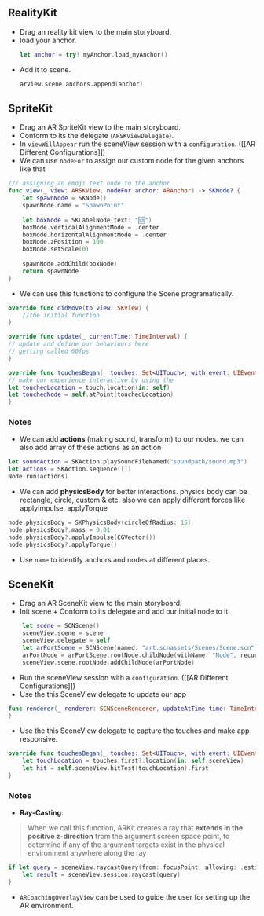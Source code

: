 ## RealityKit
* Drag an reality kit view to the main storyboard.
* load your anchor.
	```Swift
	let anchor = try! myAnchor.load_myAnchor()
	```
* Add it to scene.
	``` Swift
	arView.scene.anchors.append(anchor)
	```

## SpriteKit
* Drag an AR SpriteKit view to the main storyboard.
* Conform to its the delegate (`ARSKViewDelegate`).
* In `viewWillAppear` run the sceneView session with a `configuration`. ([[AR Different Configurations]])
* We can use `nodeFor` to assign our custom node for the given anchors like that
``` Swift
/// assigning an emoji text node to the anchor
func view(_ view: ARSKView, nodeFor anchor: ARAnchor) -> SKNode? {
	let spawnNode = SKNode()
	spawnNode.name = "SpawnPoint"
	
	let boxNode = SKLabelNode(text: "🆘")
	boxNode.verticalAlignmentMode = .center
	boxNode.horizontalAlignmentMode = .center
	boxNode.zPosition = 100
	boxNode.setScale(0)
	
	spawnNode.addChild(boxNode)
	return spawnNode
}
```
* We can use this functions to configure the Scene programatically.
``` Swift
override func didMove(to view: SKView) {
	//the initial function
}

override func update(_ currentTime: TimeInterval) {
// update and define our behaviours here
// getting called 60fps
}

override func touchesBegan(_ touches: Set<UITouch>, with event: UIEvent?) {
// make our experience interactive by using the 
let touchedLocation = touch.location(in: self)
let touchedNode = self.atPoint(touchedLocation)
}
```
### Notes
* We can add **actions** (making sound, transform) to our nodes. we can also add array of these actions as an action
```Swift
let soundAction = SKAction.playSoundFileNamed("soundpath/sound.mp3")
let actions = SKAction.sequence([])
Node.run(actions)
```
* We can add **physicsBody** for better interactions. physics body can be rectangle, circle, custom & etc. also we can apply different forces like applyImpulse, applyTorque
``` Swift
node.physicsBody = SKPhysicsBody(circleOfRadius: 15)
node.physicsBody?.mass = 0.01
node.physicsBody?.applyImpulse(CGVector())
node.physicsBody?.applyTorque()
```
* Use `name` to identify anchors and nodes at different places.
## SceneKit
* Drag an AR SceneKit view to the main storyboard.
* Init scene + Conform to its delegate and add our initial node to it.
``` Swift
	let scene = SCNScene()
	sceneView.scene = scene
	sceneView.delegate = self
	let arPortScene = SCNScene(named: "art.scnassets/Scenes/Scene.scn")!
	arPortNode = arPortScene.rootNode.childNode(withName: "Node", recursively: false)
	sceneView.scene.rootNode.addChildNode(arPortNode)
```
* Run the sceneView session with a `configuration`. ([[AR Different Configurations]])
* Use the this SceneView delegate to update our app
``` Swift
func renderer(_ renderer: SCNSceneRenderer, updateAtTime time: TimeInterval) {
}
```
* Use the this SceneView delegate to capture the touches and make app responsive.
``` Swift
override func touchesBegan(_ touches: Set<UITouch>, with event: UIEvent?) {
    let touchLocation = touches.first?.location(in: self.sceneView)
	let hit = self.sceneView.hitTest(touchLocation).first
}
```
### Notes
* **Ray-Casting**: 
> When we call this function, ARKit creates a ray that **extends in the positive z-direction** from the argument screen space point, to determine if any of the argument targets exist in the physical environment anywhere along the ray

``` Swift
if let query = sceneView.raycastQuery(from: focusPoint, allowing: .estimatedPlane, alignment: .horizontal) {
	let result = sceneView.session.raycast(query)
}
```
* `ARCoachingOverlayView` can be used to guide the user for setting up the AR environment.